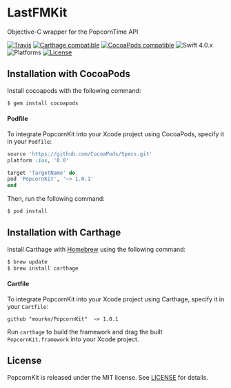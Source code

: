 # LastFMKit
Objective-C wrapper for the PopcornTime API

[![Travis](https://travis-ci.org/mourke/PopcornKit.svg?branch=master)](https://travis-ci.org/mourke/PopcornKit)
[![Carthage compatible](https://img.shields.io/badge/Carthage-compatible-4BC51D.svg?style=flat)](#installation-with-carthage) [![CocoaPods compatible](https://img.shields.io/cocoapods/v/PopcornKit.svg)](#installation-with-cocoapods) ![Swift 4.0.x](https://img.shields.io/badge/Swift-4.0.x-orange.svg) ![Platforms](https://img.shields.io/badge/platform-iOS%20%7C%20macOS%20%7C%20tvOS%20%7C%20watchOS-lightgrey.svg) [![License](https://img.shields.io/badge/license-MIT-414141.svg)](https://github.com/mourke/PopcornKit/blob/master/LICENSE)

## Installation with CocoaPods

Install cocoapods with the following command:

```bash
$ gem install cocoapods
```

#### Podfile

To integrate PopcornKit into your Xcode project using CocoaPods, specify it in your `Podfile`:

```ruby
source 'https://github.com/CocoaPods/Specs.git'
platform :ios, '8.0'

target 'TargetName' do
pod 'PopcornKit', '~> 1.0.1'
end
```

Then, run the following command:

```bash
$ pod install
```

## Installation with Carthage

Install Carthage with [Homebrew](http://brew.sh/) using the following command:

```bash
$ brew update
$ brew install carthage
```

#### Cartfile

To integrate PopcornKit into your Xcode project using Carthage, specify it in your `Cartfile`:

```ogdl
github "mourke/PopcornKit"  ~> 1.0.1
```

Run `carthage` to build the framework and drag the built `PopcornKit.framework` into your Xcode project.

## License

PopcornKit is released under the MIT license. See [LICENSE](https://github.com/mourke/PopcornKit/blob/master/LICENSE) for details.
